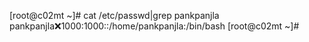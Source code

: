 [root@c02mt ~]# cat /etc/passwd|grep pankpanjla
pankpanjla:x:1000:1000::/home/pankpanjla:/bin/bash
[root@c02mt ~]# 
